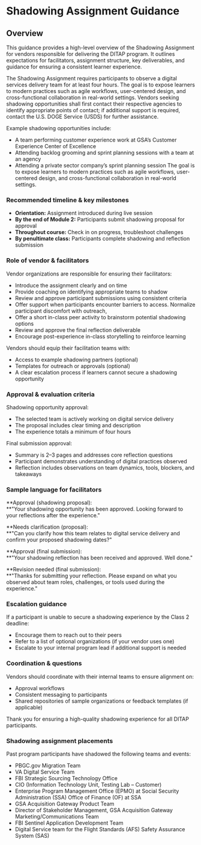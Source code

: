 

# Shadowing Assignment Guidance

## Overview

This guidance provides a high-level overview of the Shadowing Assignment for vendors responsible for delivering the DITAP program. It outlines expectations for facilitators, assignment structure, key deliverables, and guidance for ensuring a consistent learner experience.

The Shadowing Assignment requires participants to observe a digital services delivery team for at least four hours. The goal is to expose learners to modern practices such as agile workflows, user-centered design, and cross-functional collaboration in real-world settings. Vendors seeking shadowing opportunities shall first contact their respective agencies to identify appropriate points of contact; if additional support is required, contact the U.S. DOGE Service (USDS) for further assistance.


Example shadowing opportunities include:

- A team performing customer experience work at GSA’s Customer Experience Center of Excellence
- Attending backlog grooming and sprint planning sessions with a team at an agency
- Attending a private sector company’s sprint planning session The goal is to expose learners to modern practices such as agile workflows, user-centered design, and cross-functional collaboration in real-world settings.

### Recommended timeline & key milestones

- **Orientation:** Assignment introduced during live session
- **By the end of Module 2:** Participants submit shadowing proposal for approval
- **Throughout course:** Check in on progress, troubleshoot challenges
- **By penultimate class:** Participants complete shadowing and reflection submission

### Role of vendor & facilitators

Vendor organizations are responsible for ensuring their facilitators:

- Introduce the assignment clearly and on time
- Provide coaching on identifying appropriate teams to shadow
- Review and approve participant submissions using consistent criteria
- Offer support when participants encounter barriers to access. Normalize participant discomfort with outreach,
- Offer a short in-class peer activity to brainstorm potential shadowing options
- Review and approve the final reflection deliverable
- Encourage post-experience in-class storytelling to reinforce learning

Vendors should equip their facilitation teams with:

- Access to example shadowing partners (optional)
- Templates for outreach or approvals (optional)
- A clear escalation process if learners cannot secure a shadowing opportunity

### Approval & evaluation criteria

Shadowing opportunity approval:

- The selected team is actively working on digital service delivery
- The proposal includes clear timing and description
- The experience totals a minimum of four hours

Final submission approval:

- Summary is 2–3 pages and addresses core reflection questions
- Participant demonstrates understanding of digital practices observed
- Reflection includes observations on team dynamics, tools, blockers, and takeaways

### Sample language for facilitators

**Approval (shadowing proposal):  
**"Your shadowing opportunity has been approved. Looking forward to your reflections after the experience."

**Needs clarification (proposal):  
**"Can you clarify how this team relates to digital service delivery and confirm your proposed shadowing dates?"

**Approval (final submission):  
**"Your shadowing reflection has been received and approved. Well done."

**Revision needed (final submission):  
**"Thanks for submitting your reflection. Please expand on what you observed about team roles, challenges, or tools used during the experience."

### Escalation guidance

If a participant is unable to secure a shadowing experience by the Class 2 deadline:

- Encourage them to reach out to their peers
- Refer to a list of optional organizations (if your vendor uses one)
- Escalate to your internal program lead if additional support is needed

### Coordination & questions

Vendors should coordinate with their internal teams to ensure alignment on:

- Approval workflows
- Consistent messaging to participants
- Shared repositories of sample organizations or feedback templates (if applicable)

Thank you for ensuring a high-quality shadowing experience for all DITAP participants.

### Shadowing assignment placements

Past program participants have shadowed the following teams and events:

- PBGC.gov Migration Team
- VA Digital Service Team
- FBI Strategic Sourcing Technology Office
- CIO (Information Technology Unit, Testing Lab – Customer)
- Enterprise Program Management Office (EPMO) at Social Security Administration (SSA) Office of Finance (OF) at SSA
- GSA Acquisition Gateway Product Team
- Director of Stakeholder Management, GSA Acquisition Gateway Marketing/Communications Team
- FBI Sentinel Application Development Team
- Digital Service team for the Flight Standards (AFS) Safety Assurance System (SAS)
